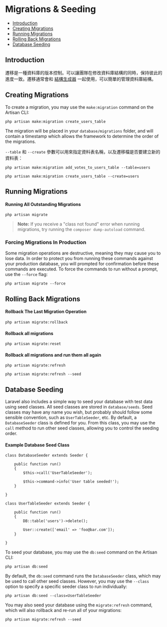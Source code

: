 # Migrations & Seeding

- [Introduction](#introduction)
- [Creating Migrations](#creating-migrations)
- [Running Migrations](#running-migrations)
- [Rolling Back Migrations](#rolling-back-migrations)
- [Database Seeding](#database-seeding)

<a name="introduction"></a>
## Introduction

遷移是一種資料庫的版本控制。可以讓團隊在修改資料庫結構的同時，保持彼此的進度一致。遷移通常會和 [結構生成器](/docs/5.0/schema) 一起使用，可以簡單的管理資料庫結構。

<a name="creating-migrations"></a>
## Creating Migrations

To create a migration, you may use the `make:migration` command on the Artisan CLI:

	php artisan make:migration create_users_table

The migration will be placed in your `database/migrations` folder, and will contain a timestamp which allows the framework to determine the order of the migrations.

`--table` 和 `--create` 參數可以用來指定資料表名稱，以及遷移檔是否要建立新的資料表：

	php artisan make:migration add_votes_to_users_table --table=users

	php artisan make:migration create_users_table --create=users

<a name="running-migrations"></a>
## Running Migrations

#### Running All Outstanding Migrations

	php artisan migrate

> **Note:** If you receive a "class not found" error when running migrations, try running the `composer dump-autoload` command.

### Forcing Migrations In Production

Some migration operations are destructive, meaning they may cause you to lose data. In order to protect you from running these commands against your production database, you will prompted for confirmation before these commands are executed. To force the commands to run without a prompt, use the `--force` flag:

	php artisan migrate --force

<a name="rolling-back-migrations"></a>
## Rolling Back Migrations

#### Rollback The Last Migration Operation

	php artisan migrate:rollback

#### Rollback all migrations

	php artisan migrate:reset

#### Rollback all migrations and run them all again

	php artisan migrate:refresh

	php artisan migrate:refresh --seed

<a name="database-seeding"></a>
## Database Seeding

Laravel also includes a simple way to seed your database with test data using seed classes. All seed classes are stored in `database/seeds`. Seed classes may have any name you wish, but probably should follow some sensible convention, such as `UserTableSeeder`, etc. By default, a `DatabaseSeeder` class is defined for you. From this class, you may use the `call` method to run other seed classes, allowing you to control the seeding order.

#### Example Database Seed Class

	class DatabaseSeeder extends Seeder {

		public function run()
		{
			$this->call('UserTableSeeder');

			$this->command->info('User table seeded!');
		}

	}

	class UserTableSeeder extends Seeder {

		public function run()
		{
			DB::table('users')->delete();

			User::create(['email' => 'foo@bar.com']);
		}

	}

To seed your database, you may use the `db:seed` command on the Artisan CLI:

	php artisan db:seed

By default, the `db:seed` command runs the `DatabaseSeeder` class, which may be used to call other seed classes. However, you may use the `--class` option to specify a specific seeder class to run individually:

	php artisan db:seed --class=UserTableSeeder

You may also seed your database using the `migrate:refresh` command, which will also rollback and re-run all of your migrations:

	php artisan migrate:refresh --seed
